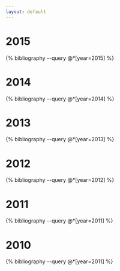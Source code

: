 ```yaml
---
layout: default
---
```


<div class="article">
        <div class="content">
    <div class="well">
<h1> 2015</h1>
{% bibliography --query @*[year=2015] %}
</div>
</div>
</div>

<div class="article">
        <div class="content">
    <div class="well">
<h1> 2014</h1>
{% bibliography --query @*[year=2014] %}
</div>
</div>
</div>


<div class="article">
        <div class="content">
    <div class="well">
<h1> 2013</h1>
{% bibliography --query @*[year=2013] %}
</div>
</div>
</div>


<div class="article">
        <div class="content">
    <div class="well">
<h1> 2012</h1>
{% bibliography --query @*[year=2012] %}
</div>
</div>
</div>


<div class="article">
        <div class="content">
    <div class="well">
<h1> 2011</h1>
{% bibliography --query @*[year=2011] %}
</div>
</div>
</div>


<div class="article">
        <div class="content">
    <div class="well">
<h1> 2010</h1>
{% bibliography --query @*[year=2011] %}
</div>
</div>
</div>




